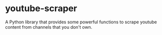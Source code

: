 # youtube-scraper
A Python library that provides some powerful functions to scrape youtube content from channels that you don't own.
